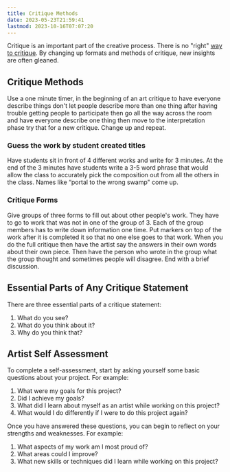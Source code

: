 ```yaml
---
title: Critique Methods
date: 2023-05-23T21:59:41
lastmod: 2023-10-16T07:07:20
---
```


Critique is an important part of the creative process. There is no "right" [way to critique](how-to-critique-art.md). By changing up formats and methods of critique, new insights are often gleaned.

## Critique Methods

Use a one minute timer, in the beginning of an art critique to have everyone describe things don't let people describe more than one thing after having trouble getting people to participate then go all the way across the room and have everyone describe one thing then move to the interpretation phase try that for a new critique. Change up and repeat.

### Guess the work by student created titles

Have students sit in front of 4 different works and write for 3 minutes. At the end of the 3 minutes have students write a 3-5 word phrase that would allow the class to accurately pick the composition out from all the others in the class. Names like “portal to the wrong swamp" come up.

### Critique Forms

Give groups of three forms to fill out about other people's work. They have to go to work that was not in one of the group of 3. Each of the group members has to write down information one time. Put markers on top of the work after it is completed it so that no one else goes to that work. When you do the full critique then have the artist say the answers in their own words about their own piece. Then have the person who wrote in the group what the group thought and sometimes people will disagree. End with a brief discussion.

## Essential Parts of Any Critique Statement

There are three essential parts of a critique statement:

1. What do you see?
2. What do you think about it?
3. Why do you think that?

## Artist Self Assessment

To complete a self-assessment, start by asking yourself some basic questions about your project. For example:

1. What were my goals for this project?
2. Did I achieve my goals?
3. What did I learn about myself as an artist while working on this project?
4. What would I do differently if I were to do this project again?

Once you have answered these questions, you can begin to reflect on your strengths and weaknesses. For example:

1. What aspects of my work am I most proud of?
2. What areas could I improve?
3. What new skills or techniques did I learn while working on this project?
